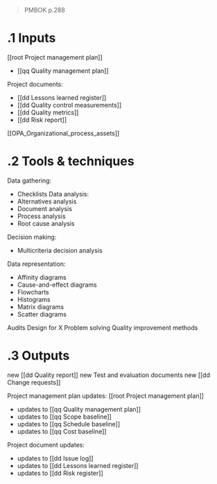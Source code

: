 > PMBOK p.288
# .1 Inputs

[[root Project management plan]]
* [[qq Quality management plan]]

Project documents:
* [[dd Lessons learned register]]
* [[dd Quality control measurements]]
* [[dd Quality metrics]]
* [[dd Risk report]]

[[OPA_Organizational_process_assets]]

# .2 Tools & techniques

Data gathering:
* Checklists
Data analysis:
* Alternatives analysis
* Document analysis
* Process analysis
* Root cause analysis

Decision making:
* Multicriteria decision analysis

Data representation:
* Affinity diagrams
* Cause-and-effect diagrams
* Flowcharts
* Histograms
* Matrix diagrams
* Scatter diagrams

Audits
Design for X
Problem solving
Quality improvement methods

# .3 Outputs
new [[dd Quality report]]
new Test and evaluation documents
new [[dd Change requests]]


Project management plan updates: [[root Project management plan]]
* updates to [[qq Quality management plan]]
* updates to [[qq Scope baseline]]
* updates to [[qq Schedule baseline]]
* updates to [[qq Cost baseline]]


Project document updates:
* updates to [[dd Issue log]]
* updates to [[dd Lessons learned register]]
* updates to [[dd Risk register]]


